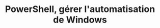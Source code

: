 ---
layout: "formation.njk"
tag: "plan"
title: "PowerShell, gérer l'automatisation de Windows"
description: ""
objectifs: "- Cette formation vous permettra de maîtriser le langage de scripts de Microsoft (à partir de la version PowerShell 4) pour automatiser des tâches d'administration sous Windows. 
 
- Vous mettrez en œuvre PowerShell dans des domaines aussi variés que le réseau, la gestion des processus, l'inventaire d'un parc de machines ou la gestion de l'Active Directory.
"
Public concerné: "Techniciens, administrateurs et ingénieurs systèmes et réseaux."
prerequis: "- Bonnes connaissances des systèmes d'exploitation Windows. 
 
- Connaissance d'un langage de script ou de programmation souhaitable. "                    
methode: "Pédagogie active basée sur des exemples, démonstrations, partages d’expériences, cas pratiques et évaluation des acquis tout au long de la formation.
"
duree: "3 jours"
tarif: "2080 € H.T."
sections:
  - titre: "Les bases du langage"
    sousPoints:
        - "Lien entre PowerShell et .NET"
        - "Principe, fonctionnalités, utilisation des commandes et cmdlets"
        - "Pipelines : comportement des flux, paramétrage, `pipelinevariable`"
        - "Filtres `where-object`, boucles `foreach`"
        - "Variables, types d'opérateurs"
        - "Windows ISE : environnement pour scripter"
  - titre: "Les types et opérateurs"
    sousPoints:
        - "Typage, règles de conversion"
        - "Variables, portée"
        - "Types de base"
        - "Expressions régulières, qualificateurs"
        - "Opérateurs : arithmétiques, logiques, redirection, etc."
        - "Comparateurs et collections"
  - titre: "Structures de contrôle et fonctions"
    sousPoints:
        - "Cmdlets de contrôle"
        - "Structures conditionnelles : `if`, `switch`"
        - "Boucles : `for`, `while`, `foreach`"
        - "Fonctions et modificateurs d’étendue"
        - "Passage d’arguments, intégration dans un pipeline"
  - titre: "Utilisation des cmdlets et modules"
    sousPoints:
        - "Cmdlets pour : archives, web, serveurs, réseau, administration, fichiers"
        - "Cmdlets notables : `invoke-webrequest`, `get-content`, `import-csv`, etc."
  - titre: "Utilisation des objets CIM"
    sousPoints:
        - "CIM vs WMI"
        - "Cmdlets : `get-ciminstance`, `new-cimsession`, etc."
        - "Classes WMI, méthodes et propriétés"
  - titre: "Utilisation de .NET et COM"
    sousPoints:
        - "Manipulation d’objets système via .NET"
        - "Classes système (ping, UDP, credential, etc.)"
        - "Interface graphique avec XAML"
  - titre: "Gestion des modules PowerShell et des packages"
    sousPoints:
        - "Fonctionnement et utilisation de modules"
        - "Modules courants : DHCP, DNS, Hyper-V, Active Directory"
        - "Cmdlets : `find-module`, `install-module`"
  - titre: "Les objets COM"
    sousPoints:
        - "Lister et exploiter les objets COM"
        - "Création et manipulation de fichiers Excel, PowerPoint, Word"
  - titre: "Cmdlets utiles et astuces PowerShell"
    sousPoints:
        - "Cmdlets : `get-random`, `get-process`, `get-hotfix`, `convertfrom-string`, etc."
        - "Cmdlet Psedit, création de liens symboliques, génération d’objets, etc."

---